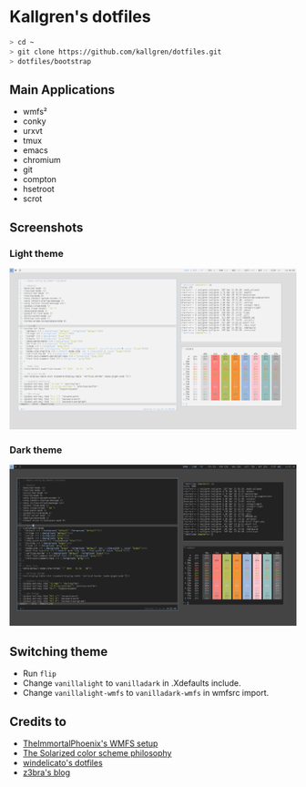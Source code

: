 # Kallgren's dotfiles

```bash
> cd ~
> git clone https://github.com/kallgren/dotfiles.git
> dotfiles/bootstrap
```

## Main Applications
* wmfs²
* conky
* urxvt
* tmux
* emacs
* chromium
* git
* compton
* hsetroot
* scrot


## Screenshots

### Light theme
![Light theme screenshot](scrot-light.png "Light Theme")

### Dark theme
![Dark theme screenshot](scrot-dark.png "Dark Theme")


## Switching theme

* Run ```flip```
* Change `vanillalight` to `vanilladark` in .Xdefaults include.
* Change `vanillalight-wmfs` to `vanilladark-wmfs` in wmfsrc import.

## Credits to
* [TheImmortalPhoenix's WMFS setup](https://raw.githubusercontent.com/wiki/xorg62/wmfs/user-config/screenshots/theimmortalphoenix_20120406.png)
* [The Solarized color scheme philosophy](http://ethanschoonover.com/solarized)
* [windelicato's dotfiles](https://github.com/windelicato/dotfiles)
* [z3bra's blog](http://blog.z3bra.org/)
